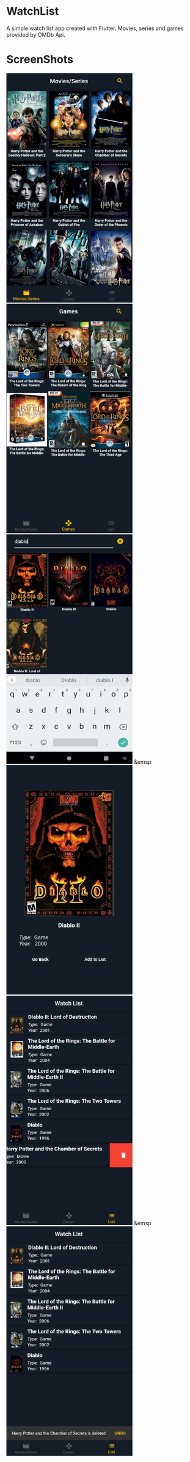 # WatchList

A simple watch list app created with Flutter. Movies, series and games provided by OMDb Api. 

# ScreenShots

<img src= /screenshots/home.png height= "600" width = "330"> <img src= /screenshots/games.png height= "600" width = "330" padding-left = 200px>
<img src= /screenshots/diablo.png height= "600" width = "330"> &emsp <img src= /screenshots/detail.png height= "600" width = "330">
<img src= /screenshots/list.png height= "600" width = "330"> &emsp<img src= /screenshots/undo.png height= "600" width = "330">
